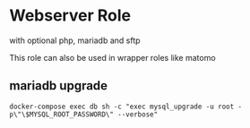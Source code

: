 # Webserver Role

with optional php, mariadb and sftp

This role can also be used in wrapper roles like matomo

## mariadb upgrade

`docker-compose exec db sh -c "exec mysql_upgrade -u root -p\"\$MYSQL_ROOT_PASSWORD\" --verbose"`
